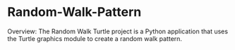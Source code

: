 # Random-Walk-Pattern
Overview: The Random Walk Turtle project is a Python application that uses the Turtle graphics module to create a random walk pattern.
